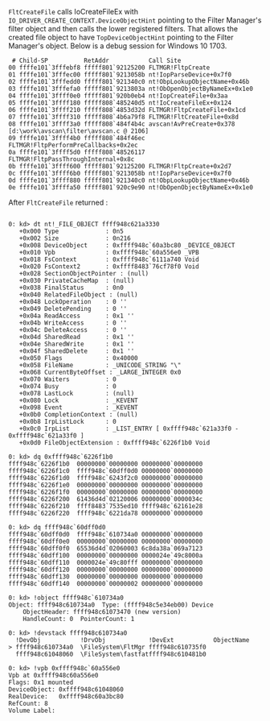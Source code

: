 

```FltCreateFile``` calls IoCreateFileEx with ```IO_DRIVER_CREATE_CONTEXT.DeviceObjectHint``` pointing to the Filter Manager's filter object and then calls the lower registered filters. That allows the created file object to have ```TopDeviceObjectHint``` pointing to the Filter Manager's object. Below is a debug session for Windows 10 1703.

```
 # Child-SP          RetAddr           Call Site
00 ffffe101`3fffebf8 fffff801`92125200 FLTMGR!FltpCreate
01 ffffe101`3fffec00 fffff801`9213058b nt!IopParseDevice+0x7f0
02 ffffe101`3fffedd0 fffff801`921340c0 nt!ObpLookupObjectName+0x46b
03 ffffe101`3fffefa0 fffff801`9213803a nt!ObOpenObjectByNameEx+0x1e0
04 ffffe101`3ffff0e0 fffff801`920b0eb4 nt!IopCreateFile+0x3aa
05 ffffe101`3ffff180 fffff808`485240d5 nt!IoCreateFileEx+0x124
06 ffffe101`3ffff210 fffff808`4853d32d FLTMGR!FltpCreateFile+0x1cd
07 ffffe101`3ffff310 fffff808`4b6a79f8 FLTMGR!FltCreateFile+0x8d
08 ffffe101`3ffff3a0 fffff808`484f4b4c avscan!AvPreCreate+0x378 [d:\work\avscan\filter\avscan.c @ 2106]
09 ffffe101`3ffff4b0 fffff808`484f46ec FLTMGR!FltpPerformPreCallbacks+0x2ec
0a ffffe101`3ffff5d0 fffff808`48526117 FLTMGR!FltpPassThroughInternal+0x8c
0b ffffe101`3ffff600 fffff801`92125200 FLTMGR!FltpCreate+0x2d7
0c ffffe101`3ffff6b0 fffff801`9213058b nt!IopParseDevice+0x7f0
0d ffffe101`3ffff880 fffff801`921340c0 nt!ObpLookupObjectName+0x46b
0e ffffe101`3ffffa50 fffff801`920c9e90 nt!ObOpenObjectByNameEx+0x1e0
```

After ```FltCreateFile``` returned :

```

0: kd> dt nt!_FILE_OBJECT ffff948c621a3330
   +0x000 Type             : 0n5
   +0x002 Size             : 0n216
   +0x008 DeviceObject     : 0xffff948c`60a3bc80 _DEVICE_OBJECT
   +0x010 Vpb              : 0xffff948c`60a556e0 _VPB
   +0x018 FsContext        : 0xffff948c`6111a740 Void
   +0x020 FsContext2       : 0xffff8483`76cf78f0 Void
   +0x028 SectionObjectPointer : (null) 
   +0x030 PrivateCacheMap  : (null) 
   +0x038 FinalStatus      : 0n0
   +0x040 RelatedFileObject : (null) 
   +0x048 LockOperation    : 0 ''
   +0x049 DeletePending    : 0 ''
   +0x04a ReadAccess       : 0x1 ''
   +0x04b WriteAccess      : 0 ''
   +0x04c DeleteAccess     : 0 ''
   +0x04d SharedRead       : 0x1 ''
   +0x04e SharedWrite      : 0x1 ''
   +0x04f SharedDelete     : 0x1 ''
   +0x050 Flags            : 0x40000
   +0x058 FileName         : _UNICODE_STRING "\"
   +0x068 CurrentByteOffset : _LARGE_INTEGER 0x0
   +0x070 Waiters          : 0
   +0x074 Busy             : 0
   +0x078 LastLock         : (null) 
   +0x080 Lock             : _KEVENT
   +0x098 Event            : _KEVENT
   +0x0b0 CompletionContext : (null) 
   +0x0b8 IrpListLock      : 0
   +0x0c0 IrpList          : _LIST_ENTRY [ 0xffff948c`621a33f0 - 0xffff948c`621a33f0 ]
   +0x0d0 FileObjectExtension : 0xffff948c`6226f1b0 Void
   
0: kd> dq 0xffff948c`6226f1b0
ffff948c`6226f1b0  00000000`00000000 00000000`00000000
ffff948c`6226f1c0  ffff948c`60dff0d0 00000000`00000000
ffff948c`6226f1d0  ffff948c`6243f2c0 00000000`00000000
ffff948c`6226f1e0  00000000`00000000 00000000`00000000
ffff948c`6226f1f0  00000000`00000000 00000000`00000000
ffff948c`6226f200  61436d4d`02120006 00000000`0000034c
ffff948c`6226f210  ffff8483`7535ed10 ffff948c`62161e28
ffff948c`6226f220  ffff948c`6221da78 00000000`00000000

0: kd> dq ffff948c`60dff0d0
ffff948c`60dff0d0  ffff948c`610734a0 00000000`00000000
ffff948c`60dff0e0  00000000`00000000 00000000`00000000
ffff948c`60dff0f0  65536d4d`02060003 6c8da38a`069a7123
ffff948c`60dff100  00000000`00000000 0000024e`49c8000a
ffff948c`60dff110  0000024e`49c80fff 00000000`00000000
ffff948c`60dff120  00000000`00000000 00000000`00000000
ffff948c`60dff130  00000000`00000000 00000000`00000000
ffff948c`60dff140  00000000`00000002 00000000`00000000

0: kd> !object ffff948c`610734a0
Object: ffff948c610734a0  Type: (ffff948c5e34eb00) Device
    ObjectHeader: ffff948c61073470 (new version)
    HandleCount: 0  PointerCount: 1
    
0: kd> !devstack ffff948c610734a0
  !DevObj           !DrvObj            !DevExt           ObjectName
> ffff948c610734a0  \FileSystem\FltMgr ffff948c610735f0  
  ffff948c61048060  \FileSystem\fastfatffff948c610481b0 
  
0: kd> !vpb 0xffff948c`60a556e0
Vpb at 0xffff948c60a556e0
Flags: 0x1 mounted 
DeviceObject: 0xffff948c61048060
RealDevice:   0xffff948c60a3bc80
RefCount: 8
Volume Label: 
```
